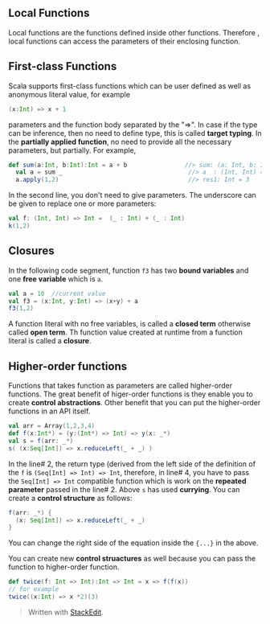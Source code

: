 

## Local Functions
Local functions are the functions defined inside other functions. Therefore , local functions can access the parameters of their enclosing function.
## First-class Functions
Scala supports first-class functions which can be user defined as well as anonymous literal value, for example
```scala
(x:Int) => x + 1
```
parameters and the function body separated by the "=>". In case if the type can be inference, then no need to define type, this is called **target typing**.
In the **partially applied function**,  no need to provide all the necessary parameters, but partially. For example,
```scala
def sum(a:Int, b:Int):Int = a + b                //> sum: (a: Int, b: Int)Int
  val a = sum _                                   //> a  : (Int, Int) => Int = ex3$$$Lambda$9/1209271652@58ceff1
  a.apply(1,2)                                    //> res1: Int = 3
```
In the second line, you don't need to give parameters. The underscore can be given to replace one or more parameters:
```scala
val f: (Int, Int) => Int =  (_ : Int) + (_ : Int)
k(1,2)
```

## Closures
In the following code segment, function `f3` has two **bound variables** and one **free variable** which is `a`.
```scala
val a = 10  //current value
val f3 = (x:Int, y:Int) => (x+y) + a  
f3(1,2)
```
A function literal with no free variables, is called a **closed term** otherwise called **open term**. Th function value created at runtime from a function literal is called a **closure**.

## Higher-order functions
Functions that takes function as parameters are called higher-order functions. The great benefit of higer-order functions is they enable you to create **control abstractions**. Other benefit that you can put the higher-order functions in an API itself.

```scala
val arr = Array(1,2,3,4)  
def f(x:Int*) = (y:(Int*) => Int) => y(x: _*)  
val s = f(arr: _*)  
s( (x:Seq[Int]) => x.reduceLeft(_ + _) )
```

In the line# 2, the return type (derived from the left side of the definition of the `f` is `(Seq[Int] => Int) => Int`, therefore, in line# 4, you have to pass the `Seq[Int] => Int` compatible function which is work on the **repeated parameter** passed in the line# 2. Above `s` has used **currying**.  You can create a **control structure** as follows:

```scala
f(arr: _*) {  
  (x: Seq[Int]) => x.reduceLeft(_ + _)  
}
```
You can change the right side of the equation inside the `{...}` in the above.

You can create new **control struactures** as well because you can pass the function to higher-order function.

```scala
def twice(f: Int => Int):Int => Int = x => f(f(x))
// for example  
twice((x:Int) => x *2)(3)
```

> Written with [StackEdit](https://stackedit.io/).
<!--stackedit_data:
eyJoaXN0b3J5IjpbNjY3OTM3MTI2LDEyMjY0MzE1NSwtMTk4NT
YxNTc4MiwtMTgwMDQ2NTQ2OCwtMTI4Mjk2NDAwMiwxODkxNjcx
MTUxLC0yMDk3MjE4MDQ0LDMwNjcyMjgyMSwtMTcwNzQwMTEyNy
wxNDA5ODM3MjkxLDE5NjY4NzI0NjMsLTc4MzY5ODU4MywyODIz
MDY3MzMsMTMxMjI4ODU3NywxOTk3MDk0NjQzLC0zNzE3NTAwMD
QsLTE5ODg3NjAyMjQsODI5NjAxNTgxLC0xMTI5NTk4NDY1XX0=

-->